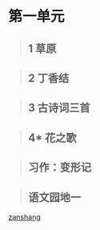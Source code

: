 # 第一单元

<Ebook grade="xxyw6a" :pages="1" :paged="1" ></Ebook> 


> ## 1 草原

<Ebook grade="xxyw6a" :pages="2" :paged="4" ></Ebook> 


> ## 2 丁香结

<Ebook grade="xxyw6a" :pages="2" :paged="7" ></Ebook> 


> ## 3 古诗词三首

<Ebook grade="xxyw6a" :pages="8" :paged="9" ></Ebook> 


> ## 4* 花之歌

<Ebook grade="xxyw6a" :pages="10" :paged="11" ></Ebook> 


> ## 习作：变形记

<Ebook grade="xxyw6a" :pages="12" :paged="12" ></Ebook> 


> ## 语文园地一

<Ebook grade="xxyw6a" :pages="13" :paged="14" ></Ebook> 

[zanshang](../res/zanshang.md ':include')